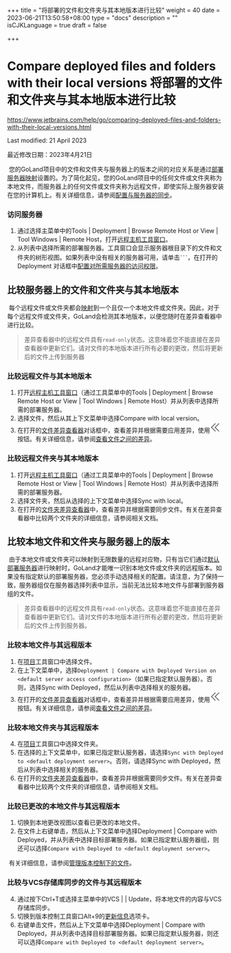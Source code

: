 +++
title = "将部署的文件和文件夹与其本地版本进行比较"
weight = 40
date = 2023-06-21T13:50:58+08:00
type = "docs"
description = ""
isCJKLanguage = true
draft = false

+++
# Compare deployed files and folders with their local versions﻿ 将部署的文件和文件夹与其本地版本进行比较

https://www.jetbrains.com/help/go/comparing-deployed-files-and-folders-with-their-local-versions.html

Last modified: 21 April 2023

最近修改日期：2023年4月21日

​	您的GoLand项目中的文件和文件夹与服务器上的版本之间的对应关系是通过[部署服务器映射](https://www.jetbrains.com/help/go/creating-local-server-configuration.html)设置的。为了简化起见，您的GoLand项目中的任何文件或文件夹称为本地文件，而服务器上的任何文件或文件夹称为远程文件，即使实际上服务器安装在您的计算机上。有关详细信息，请参阅[配置与服务器的同步](https://www.jetbrains.com/help/go/configuring-synchronization-with-a-remote-host.html)。

### 访问服务器

1. 通过选择主菜单中的Tools | Deployment | Browse Remote Host or View | Tool Windows | Remote Host，打开[远程主机工具窗口](https://www.jetbrains.com/help/go/remote-host-tool-window.html)。
3. 从列表中选择所需的部署服务器。工具窗口会显示服务器根目录下的文件和文件夹的树形视图。如果列表中没有相关的服务器可用，请单击![the Browse button](CompareDeployedFilesAndFoldersWithTheirLocalVersions_img/app.general.ellipsis.svg)，在打开的Deployment 对话框中[配置对所需服务器的访问权限](https://www.jetbrains.com/help/go/configuring-synchronization-with-a-remote-host.html)。

## 比较服务器上的文件和文件夹与其本地版本

​	每个远程文件或文件夹都会[映射](https://www.jetbrains.com/help/go/creating-local-server-configuration.html)到一个且仅一个本地文件或文件夹。因此，对于每个远程文件或文件夹，GoLand会检测其本地版本，以便您随时在差异查看器中进行比较。


> ​	差异查看器中的远程文件具有`read-only`状态。这意味着您不能直接在差异查看器中更新它们。请对文件的本地版本进行所有必要的更改，然后将更新后的文件上传到服务器

### 比较远程文件与其本地版本

1. 打开[远程主机工具窗口](https://www.jetbrains.com/help/go/remote-host-tool-window.html)（通过工具菜单中的Tools | Deployment | Browse Remote Host or View | Tool Windows | Remote Host）并从列表中选择所需的部署服务器。
3. 选择文件，然后从其上下文菜单中选择Compare with local version。
5. 在打开的[文件差异查看器](https://www.jetbrains.com/help/go/differences-viewer.html)对话框中，查看差异并根据需要应用差异，使用![Replace from right](CompareDeployedFilesAndFoldersWithTheirLocalVersions_img/app.diff.arrow.svg)按钮。有关详细信息，请参阅[查看文件之间的差异](https://www.jetbrains.com/help/go/comparing-files-and-folders.html#twofiles)。

### 比较远程文件夹与其本地版本

1. 打开[远程主机工具窗口](https://www.jetbrains.com/help/go/remote-host-tool-window.html)（通过工具菜单中的Tools | Deployment | Browse Remote Host or View | Tool Windows | Remote Host）并从列表中选择所需的部署服务器。
3. 选择文件夹，然后从选择的上下文菜单中选择Sync with local。
5. 在打开的[文件夹差异查看器](https://www.jetbrains.com/help/go/differences-viewer-for-folders.html)中，查看差异并根据需要同步文件。有关在差异查看器中比较两个文件夹的详细信息，请参阅相关文档。

## 比较本地文件和文件夹与服务器上的版本 

​	由于本地文件或文件夹可以映射到无限数量的远程对应物，只有当它们通过[默认部署服务器](https://www.jetbrains.com/help/go/creating-in-place-server-configuration.html)进行映射时，GoLand才能唯一识别本地文件或文件夹的远程版本。如果没有指定默认的部署服务器，您必须手动选择相关的配置。请注意，为了保持一致，服务器组仅在服务器选择列表中显示，当前无法比较本地文件与部署到服务器组的文件。


> ​	差异查看器中的远程文件具有`read-only`状态。这意味着您不能直接在差异查看器中更新它们。请对文件的本地版本进行所有必要的更改，然后将更新后的文件上传到服务器。

### 比较本地文件与其远程版本

1. 在[项目](https://www.jetbrains.com/help/go/project-tool-window.html)工具窗口中选择文件。
3. 在上下文菜单中，选择`Deployment | Compare with Deployed Version on <default server access configuration>`（如果已指定默认服务器）。否则，选择Sync with Deployed，然后从列表中选择相关的服务器。
5. 在打开的[文件差异查看器](https://www.jetbrains.com/help/go/differences-viewer.html)对话框中，查看差异并根据需要应用差异，使用![Apply from right icon](CompareDeployedFilesAndFoldersWithTheirLocalVersions_img/app.diff.arrow.svg)按钮。有关详细信息，请参阅[查看文件之间的差异](https://www.jetbrains.com/help/go/comparing-files-and-folders.html#twofiles)。

### 比较本地文件夹与其远程版本

4. 在[项目](https://www.jetbrains.com/help/go/project-tool-window.html)工具窗口中选择文件夹。
5. 在选择的上下文菜单中，如果已指定默认服务器，请选择`Sync with Deployed to <default deployment server>`。否则，请选择Sync with Deployed，然后从列表中选择相关的服务器。
6. 在打开的[文件夹差异查看器](https://www.jetbrains.com/help/go/differences-viewer-for-folders.html)中，查看差异并根据需要同步文件。有关在差异查看器中比较两个文件夹的详细信息，请参阅相关文档。

### 比较已更改的本地文件与其远程版本

1. 切换到本地更改视图以查看已更改的本地文件。
4. 在文件上右键单击，然后从上下文菜单中选择Deployment | Compare with Deployed，并从列表中选择目标部署服务器。如果已指定默认服务器组，则还可以选择`Compare with Deployed to <default deployment server>`。

​	有关详细信息，请参阅[管理版本控制下的文件](https://www.jetbrains.com/help/go/adding-files-to-version-control.html)。

### 比较与VCS存储库同步的文件与其远程版本  

4. 通过按下Ctrl+T或选择主菜单中的VCS | <VCS> | Update，将本地文件的内容与VCS存储库同步。
5. 切换到版本控制工具窗口Alt+9的[更新信息](https://www.jetbrains.com/help/go/version-control-tool-window-update-info-tab.html)选项卡。
6. 右键单击文件，然后从上下文菜单中选择Deployment | Compare with Deployed，并从列表中选择目标部署服务器。如果已指定默认服务器，则还可以选择`Compare with Deployed to <default deployment server>`。